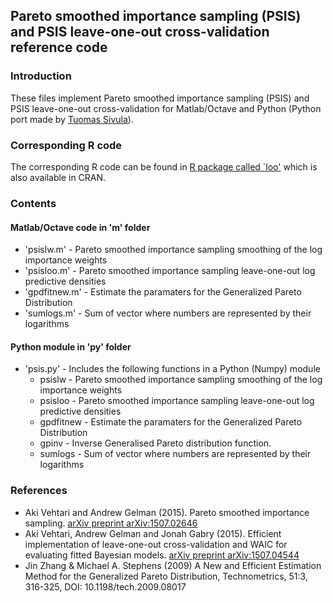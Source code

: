 ## Pareto smoothed importance sampling (PSIS) and PSIS leave-one-out cross-validation reference code

### Introduction
These files implement Pareto smoothed importance sampling (PSIS) and
PSIS leave-one-out cross-validation for Matlab/Octave and Python
(Python port made by [Tuomas Sivula](https://github.com/tsivula)).

### Corresponding R code

The corresponding R code can be found in [R package called
`loo'](https://github.com/jgabry/loo) which is also available in CRAN.

### Contents

#### Matlab/Octave code in 'm' folder
- 'psislw.m'  - Pareto smoothed importance sampling smoothing of the log importance weights
- 'psisloo.m' - Pareto smoothed importance sampling leave-one-out log predictive densities
- 'gpdfitnew.m' - Estimate the paramaters for the Generalized Pareto Distribution
- 'sumlogs.m' - Sum of vector where numbers are represented by their logarithms

#### Python module in 'py' folder
- 'psis.py'  - Includes the following functions in a Python (Numpy) module
   - psislw  - Pareto smoothed importance sampling smoothing of the log importance weights
   - psisloo - Pareto smoothed importance sampling leave-one-out log predictive densities
   - gpdfitnew - Estimate the paramaters for the Generalized Pareto Distribution
   - gpinv - Inverse Generalised Pareto distribution function.
   - sumlogs - Sum of vector where numbers are represented by their logarithms
                 
### References
- Aki Vehtari and Andrew Gelman (2015). Pareto smoothed importance
  sampling. [arXiv preprint arXiv:1507.02646](http://arxiv.org/abs/1507.02646)
- Aki Vehtari, Andrew Gelman and Jonah Gabry (2015). Efficient
  implementation of leave-one-out cross-validation and WAIC for
  evaluating fitted Bayesian models. [arXiv preprint arXiv:1507.04544](http://arxiv.org/abs/1507.04544)
- Jin Zhang & Michael A. Stephens (2009) A New and Efficient
  Estimation Method for the Generalized Pareto Distribution,
  Technometrics, 51:3, 316-325, DOI: 10.1198/tech.2009.08017
